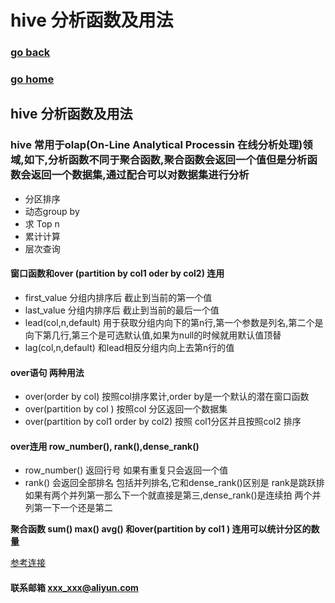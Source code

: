 # hive 分析函数及用法
### [go back](/hive.md)      
### [go home](../README.md)    
 
## hive 分析函数及用法
### hive 常用于olap(On-Line Analytical Processin 在线分析处理)领域,如下,分析函数不同于聚合函数,聚合函数会返回一个值但是分析函数会返回一个数据集,通过配合可以对数据集进行分析  

+ 分区排序
+ 动态group by
+ 求 Top n
+ 累计计算
+ 层次查询
#### 窗口函数和over (partition by col1 oder by col2) 连用
+ first_value 分组内排序后 截止到当前的第一个值
+ last_value 分组内排序后 截止到当前的最后一个值
+ lead(col,n,default) 用于获取分组内向下的第n行,第一个参数是列名,第二个是向下第几行,第三个是可选默认值,如果为null的时候就用默认值顶替
+ lag(col,n,default) 和lead相反分组内向上去第n行的值

#### over语句 两种用法
+ over(order by col) 按照col排序累计,order by是一个默认的潜在窗口函数
+ over(partition by col ) 按照col 分区返回一个数据集
+ over(partition by col1 order by col2) 按照 col1分区并且按照col2 排序

#### over连用 row_number(), rank(),dense_rank()
+ row_number() 返回行号 如果有重复只会返回一个值
+ rank() 会返回全部排名 包括并列排名,它和dense_rank()区别是 rank是跳跃排 如果有两个并列第一那么下一个就直接是第三,dense_rank()是连续拍 两个并列第一下一个还是第二

**聚合函数 sum() max() avg() 和over(partition by col1 ) 连用可以统计分区的数量**

[参考连接](https://blog.csdn.net/sherri_du/article/details/53312085)


#### 联系邮箱 xxx_xxx@aliyun.com


